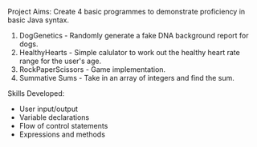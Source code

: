 Project Aims: Create 4 basic programmes to demonstrate proficiency in basic Java syntax. 

1. DogGenetics - Randomly generate a fake DNA background report for dogs.
2. HealthyHearts - Simple calulator to work out the healthy heart rate range for the user's age. 
3. RockPaperScissors - Game implementation.
4. Summative Sums - Take in an array of integers and find the sum. 


Skills Developed:
- User input/output
- Variable declarations
- Flow of control statements
- Expressions and methods

